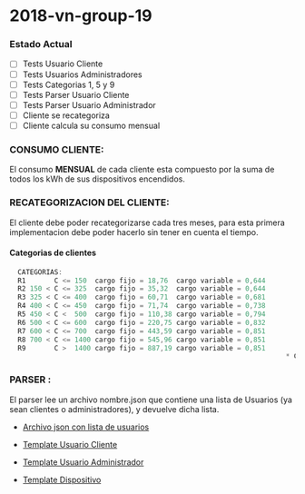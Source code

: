 # 2018-vn-group-19

### Estado Actual
- [ ] Tests Usuario Cliente
- [ ] Tests Usuarios Administradores
- [ ] Tests Categorias 1, 5 y 9
- [ ] Tests Parser Usuario Cliente
- [ ] Tests Parser Usuario Administrador
- [ ] Cliente se recategoriza
- [ ] Cliente calcula su consumo mensual

### CONSUMO CLIENTE:
El consumo **MENSUAL** de cada cliente esta compuesto por la suma de todos los kWh de sus dispositivos encendidos.

### RECATEGORIZACION DEL CLIENTE:
El cliente debe poder recategorizarse cada tres meses, para esta primera implementacion debe poder hacerlo sin tener en cuenta el tiempo.

#### Categorias de clientes

```JAVA
  CATEGORIAS:
  R1       C <= 150  cargo fijo = 18,76  cargo variable = 0,644
  R2 150 < C <= 325  cargo fijo = 35,32  cargo variable = 0,644
  R3 325 < C <= 400  cargo fijo = 60,71  cargo variable = 0,681
  R4 400 < C <= 450  cargo fijo = 71,74  cargo variable = 0,738
  R5 450 < C <  500  cargo fijo = 110,38 cargo variable = 0,794
  R6 500 < C <= 600  cargo fijo = 220,75 cargo variable = 0,832
  R7 600 < C <= 700  cargo fijo = 443,59 cargo variable = 0,851
  R8 700 < C <= 1400 cargo fijo = 545,96 cargo variable = 0,851
  R9       C >  1400 cargo fijo = 887,19 cargo variable = 0,851
                                                                    * C = consumo mensual del cliente
```


### PARSER :

El parser lee un archivo nombre.json que contiene una lista de Usuarios (ya sean clientes o administradores), y devuelve dicha lista.

- [Archivo json con lista de usuarios](https://github.com/dds-utn/2018-vn-group-19/blob/master/src/test/java/testParser/cliente.json)

- [Template Usuario Cliente](https://github.com/dds-utn/2018-vn-group-19/blob/master/src/test/java/testParser/cliente.json)
- [Template Usuario Administrador](https://github.com/dds-utn/2018-vn-group-19/blob/master/src/test/java/testParser/administrador.json)

- [Template Dispositivo](https://github.com/dds-utn/2018-vn-group-19/blob/master/src/test/java/testParser/dispositivo.json)

